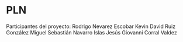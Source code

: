 # PLN
Participantes del proyecto:
Rodrigo Nevarez Escobar
Kevin David Ruiz González 
Miguel Sebastián Navarro Islas
Jesús Giovanni Corral Valdez
